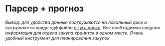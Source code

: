 # Парсер + прогноз


*Вывод: для удобства данные подгружаются на локальный диск и выгружаются ввиде пдф файла [с гугл диска](https://drive.google.com/drive/folders/1OtyYX8mmETjy1D70ajviLB7H7PsgkVcc?usp=sharing). Вся необходимая сводная информация для отдела закупа хранится в одном месте. Очень удобный инструмент для планирования закупок*
